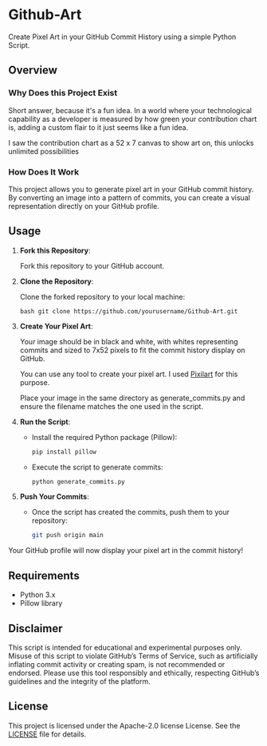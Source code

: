 # Github-Art

Create Pixel Art in your GitHub Commit History using a simple Python Script.

## Overview

### Why Does this Project Exist
Short answer, because it's a fun idea. In a world where your technological capability as a developer is measured by how green your contribution chart is, adding a custom flair to it just seems like a fun idea.

I saw the contribution chart as a 52 x 7 canvas to show art on, this unlocks unlimited possibilities

### How Does It Work

This project allows you to generate pixel art in your GitHub commit history. By converting an image into a pattern of commits, you can create a visual representation directly on your GitHub profile.

## Usage

1. **Fork this Repository**: 

     Fork this repository to your GitHub account. 

2. **Clone the Repository**: 

     Clone the forked repository to your local machine: 
     ```
     bash git clone https://github.com/yourusername/Github-Art.git
     ```

3. **Create Your Pixel Art**:

    Your image should be in black and white, with whites representing commits and sized to 7x52 pixels to fit the commit history display on GitHub.

    You can use any tool to create your pixel art. I used [Pixilart](https://www.pixilart.com/) for this purpose.

    Place your image in the same directory as generate_commits.py and ensure the filename matches the one used in the script.

2. **Run the Script**:
   - Install the required Python package (Pillow):
     ```bash
     pip install pillow
     ```
   - Execute the script to generate commits:
     ```bash
     python generate_commits.py
     ```

3. **Push Your Commits**:
   - Once the script has created the commits, push them to your repository:
     ```bash
     git push origin main
     ```

Your GitHub profile will now display your pixel art in the commit history!

## Requirements

- Python 3.x
- Pillow library

## Disclaimer
This script is intended for educational and experimental purposes only. Misuse of this script to violate GitHub’s Terms of Service, such as artificially inflating commit activity or creating spam, is not recommended or endorsed. Please use this tool responsibly and ethically, respecting GitHub’s guidelines and the integrity of the platform.

## License

This project is licensed under the Apache-2.0 license License. See the [LICENSE](LICENSE) file for details.
